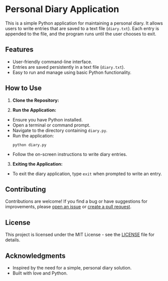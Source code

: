 # Personal Diary Application

This is a simple Python application for maintaining a personal diary. It allows users to write entries that are saved to a text file (`diary.txt`). Each entry is appended to the file, and the program runs until the user chooses to exit.

## Features

- User-friendly command-line interface.
- Entries are saved persistently in a text file (`diary.txt`).
- Easy to run and manage using basic Python functionality.

## How to Use

1. **Clone the Repository:**

2. **Run the Application:**
- Ensure you have Python installed.
- Open a terminal or command prompt.
- Navigate to the directory containing `diary.py`.
- Run the application:
  ```
  python diary.py
  ```
- Follow the on-screen instructions to write diary entries.

3. **Exiting the Application:**
- To exit the diary application, type `exit` when prompted to write an entry.

## Contributing

Contributions are welcome! If you find a bug or have suggestions for improvements, please [open an issue](https://github.com/yourusername/PersonalDiary/issues) or [create a pull request](https://github.com/yourusername/PersonalDiary/pulls).

## License

This project is licensed under the MIT License - see the [LICENSE](LICENSE) file for details.

## Acknowledgments

- Inspired by the need for a simple, personal diary solution.
- Built with love and Python.


